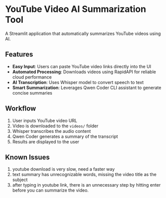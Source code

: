 # YouTube Video AI Summarization Tool

A Streamlit application that automatically summarizes YouTube videos using AI.

## Features

- **Easy Input**: Users can paste YouTube video links directly into the UI
- **Automated Processing**: Downloads videos using RapidAPI for reliable cloud performance
- **AI Transcription**: Uses Whisper model to convert speech to text
- **Smart Summarization**: Leverages Qwen Coder CLI assistant to generate concise summaries

## Workflow

1. User inputs YouTube video URL
2. Video is downloaded to the `videos/` folder
3. Whisper transcribes the audio content
4. Qwen Coder generates a summary of the transcript
5. Results are displayed to the user 

## Known Issues

1. youtube download is very slow, need a faster way
2. text summary has unrecognizable words, missing the video title as the subject
3. after typing in youtube link, there is an unnecessary step by hitting enter before you can summarize the video.
